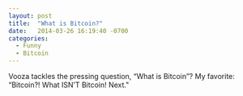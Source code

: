 ```yaml
---
layout: post
title:  "What is Bitcoin?"
date:   2014-03-26 16:19:40 -0700
categories:
  - Funny
  - Bitcoin
---
```


Vooza tackles the pressing question, “What is Bitcoin”? My favorite: “Bitcoin?! What ISN’T Bitcoin! Next."
